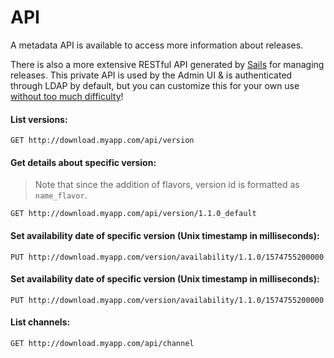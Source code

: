 # API
A metadata API is available to access more information about releases.

There is also a more extensive RESTful API generated by [Sails](http://sailsjs.org) for managing releases.
This private API is used by the Admin UI & is authenticated through LDAP by default, but you can customize this for your own use [without too much difficulty](deploy.md)!

#### List versions:
```
GET http://download.myapp.com/api/version
```

#### Get details about specific version:
> Note that since the addition of flavors, version id is formatted as `name_flavor`.
```
GET http://download.myapp.com/api/version/1.1.0_default
```

#### Set availability date of specific version (Unix timestamp in milliseconds):
```
PUT http://download.myapp.com/version/availability/1.1.0/1574755200000
```

#### Set availability date of specific version (Unix timestamp in milliseconds):
```
PUT http://download.myapp.com/version/availability/1.1.0/1574755200000
```

#### List channels:
```
GET http://download.myapp.com/api/channel
```
